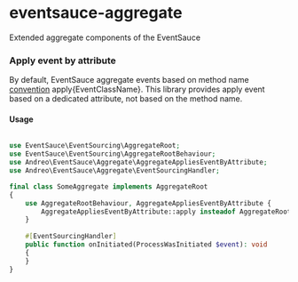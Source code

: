 # eventsauce-aggregate

Extended aggregate components of the EventSauce


### Apply event by attribute

By default, EventSauce aggregate events based on method name 
[convention](https://eventsauce.io/docs/event-sourcing/create-an-aggregate-root/)
apply{EventClassName}.
This library provides apply event based on
a dedicated attribute, not based on the method name.

#### Usage

```php

use EventSauce\EventSourcing\AggregateRoot;
use EventSauce\EventSourcing\AggregateRootBehaviour;
use Andreo\EventSauce\Aggregate\AggregateAppliesEventByAttribute;
use Andreo\EventSauce\Aggregate\EventSourcingHandler;

final class SomeAggregate implements AggregateRoot
{
    use AggregateRootBehaviour, AggregateAppliesEventByAttribute {
        AggregateAppliesEventByAttribute::apply insteadof AggregateRootBehaviour;
    }
    
    #[EventSourcingHandler]
    public function onInitiated(ProcessWasInitiated $event): void
    {
    }
}
```